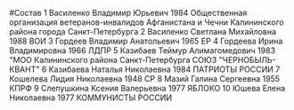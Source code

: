 #Состав
1 Василенко Владимир Юрьевич 1984 Общественная организация ветеранов-инвалидов Афганистана и Чечни Калининского района города Санкт-Петербурга
2 Василенко Светлана Михайловна 1988 ВОИ
3 Гордеев Владимир Анатольевич 1965 ЕР
4 Гордеева Ирина Владимировна 1966 ЛДПР
5 Казибаев Теймур Алимагомедович 1983 \"МОО Калининского района Санкт-Петербурга СОЮЗ \"ЧЕРНОБЫЛЬ- КВАНТ\"
6 Казибаева Наталья Николаевна 1984 ПАТРИОТЫ РОССИИ
7 Кошелева Лидия Николаевна 1948 СР
8 Мазий Галина Сергеевна 1955 КПРФ
9 Слепушкина Ксения Валерьевна 1977 ЯБЛОКО
10 Юшева Елена Николаевна 1977 КОММУНИСТЫ РОССИИ
